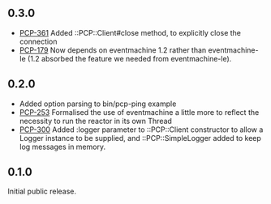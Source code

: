## 0.3.0

- [PCP-361](https://tickets.puppetlabs.com/browse/PCP-361) Added
  ::PCP::Client#close method, to explicitly close the connection
- [PCP-179](https://tickets.puppetlabs.com/browse/PCP-179) Now depends on
  eventmachine 1.2 rather than eventmachine-le (1.2 absorbed the feature we
  needed from eventmachine-le).

## 0.2.0

- Added option parsing to bin/pcp-ping example
- [PCP-253](https://tickets.puppetlabs.com/browse/PCP-253) Formalised
  the use of eventmachine a little more to reflect the necessity to run
  the reactor in its own Thread
- [PCP-300](http://tickets.puppetlabs.com/browse/PCP-300) Added :logger
  parameter to ::PCP::Client constructor to allow a Logger instance to be
  supplied, and ::PCP::SimpleLogger added to keep log messages in memory.

## 0.1.0

Initial public release.
